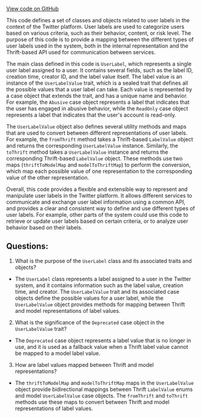[View code on GitHub](https://github.com/misbahsy/the-algorithm/visibilitylib/src/main/scala/com/twitter/visibility/models/UserLabel.scala)

This code defines a set of classes and objects related to user labels in the context of the Twitter platform. User labels are used to categorize users based on various criteria, such as their behavior, content, or risk level. The purpose of this code is to provide a mapping between the different types of user labels used in the system, both in the internal representation and the Thrift-based API used for communication between services.

The main class defined in this code is `UserLabel`, which represents a single user label assigned to a user. It contains several fields, such as the label ID, creation time, creator ID, and the label value itself. The label value is an instance of the `UserLabelValue` trait, which is a sealed trait that defines all the possible values that a user label can take. Each value is represented by a case object that extends the trait, and has a unique name and behavior. For example, the `Abusive` case object represents a label that indicates that the user has engaged in abusive behavior, while the `ReadOnly` case object represents a label that indicates that the user's account is read-only.

The `UserLabelValue` object also defines several utility methods and maps that are used to convert between different representations of user labels. For example, the `fromThrift` method takes a Thrift-based `LabelValue` object and returns the corresponding `UserLabelValue` instance. Similarly, the `toThrift` method takes a `UserLabelValue` instance and returns the corresponding Thrift-based `LabelValue` object. These methods use two maps (`thriftToModelMap` and `modelToThriftMap`) to perform the conversion, which map each possible value of one representation to the corresponding value of the other representation.

Overall, this code provides a flexible and extensible way to represent and manipulate user labels in the Twitter platform. It allows different services to communicate and exchange user label information using a common API, and provides a clear and consistent way to define and use different types of user labels. For example, other parts of the system could use this code to retrieve or update user labels based on certain criteria, or to analyze user behavior based on their labels.
## Questions: 
 1. What is the purpose of the `UserLabel` class and its associated traits and objects?
- The `UserLabel` class represents a label assigned to a user in the Twitter system, and it contains information such as the label value, creation time, and creator. The `UserLabelValue` trait and its associated case objects define the possible values for a user label, while the `UserLabelValue` object provides methods for mapping between Thrift and model representations of label values.

2. What is the significance of the `Deprecated` case object in the `UserLabelValue` trait?
- The `Deprecated` case object represents a label value that is no longer in use, and it is used as a fallback value when a Thrift label value cannot be mapped to a model label value. 

3. How are label values mapped between Thrift and model representations?
- The `thriftToModelMap` and `modelToThriftMap` maps in the `UserLabelValue` object provide bidirectional mappings between Thrift `LabelValue` enums and model `UserLabelValue` case objects. The `fromThrift` and `toThrift` methods use these maps to convert between Thrift and model representations of label values.
